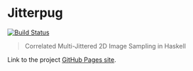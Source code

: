 # Jitterpug

[![Build Status][ci-image]][ci-link]

> Correlated Multi-Jittered 2D Image Sampling in Haskell

Link to the project [GitHub Pages site][gh-pages-site].

[ci-image]: https://www.travis-ci.org/lancelet/jitterpug.svg?branch=master
[ci-link]: https://www.travis-ci.org/lancelet/jitterpug
[gh-pages-site]: https://lancelet.github.io/jitterpug/index.html
